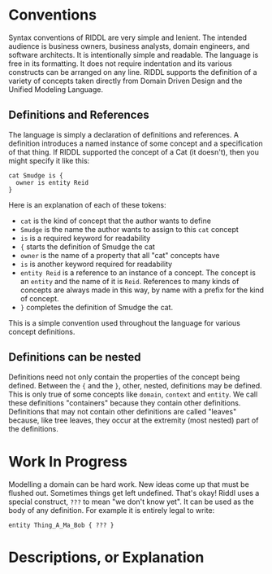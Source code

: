 # Conventions

Syntax conventions of RIDDL are very simple and lenient. 
The intended audience is business owners, business analysts, domain engineers,
and software architects. It is intentionally simple and 
readable. The language is free in its formatting. It does
not require indentation and its various constructs can be
arranged on any line.  RIDDL supports the definition of a
variety of concepts taken directly from Domain Driven Design
and the Unified Modeling Language. 

## Definitions and References
The language is simply a declaration of definitions and references. 
A definition introduces a named instance of some concept and a
specification of that thing. If RIDDL supported the concept of a
Cat (it doesn't), then you might specify it like this:
```text
cat Smudge is {
  owner is entity Reid
}
```
Here is an explanation of each of these tokens:
* `cat` is the  kind of concept that the author wants to define
* `Smudge` is the name the author wants to assign to this `cat` concept
* `is` is a required keyword for readability
* `{` starts the definition of Smudge the cat
* `owner` is the name of a property that all "cat" concepts have
* `is` is another keyword required for readability
* `entity Reid` is a reference to an instance of a concept. The concept is an
 `entity` and the name of it is `Reid`. References to many kinds of concepts
  are always made in this way, by name with a prefix for the kind of concept.
* `}` completes the definition of Smudge the cat.

This is a simple convention used throughout the language for various 
concept definitions.

## Definitions can be nested
Definitions need not only contain the properties of the concept being defined.
Between the `{` and the `}`, other, nested, definitions may be defined. This is
only true of some concepts like `domain`, `context` and `entity`.  We call 
these definitions "containers" because they contain other definitions. 
Definitions that may not contain other definitions are called "leaves"
because, like tree leaves, they occur at the extremity (most nested) part of
the definitions.

# Work In Progress
Modelling a domain can be hard work. New ideas come up that must be flushed
out.  Sometimes things get left undefined. That's okay! Riddl uses a special
construct, `???` to mean "we don't know yet". It can be used as the body of
any definition. For example it is entirely legal to write:
```text
entity Thing_A_Ma_Bob { ??? }
```
# Descriptions, or Explanation
